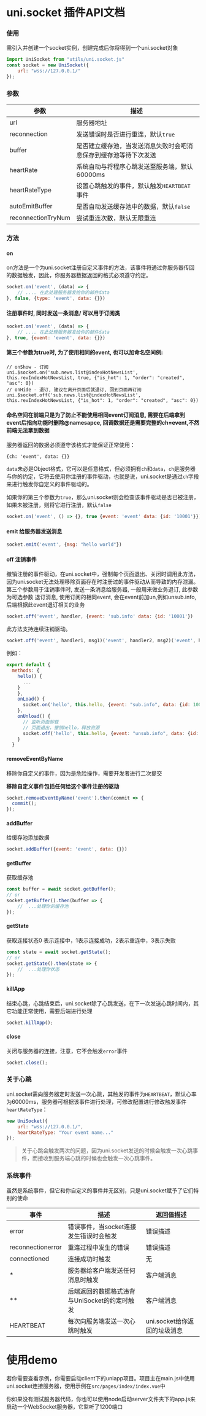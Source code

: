 # uni.socket 插件API文档

### 使用

需引入并创建一个socket实例，创建完成后你将得到一个uni.socket对象

```javascript
import UniSocket from "utils/uni.socket.js"
const socket = new UniSocket({
	url: "wss://127.0.0.1/"
});
```



### 参数

| 参数           | 描述                                                         |
| -------------- | ------------------------------------------------------------ |
| url            | 服务器地址                                                   |
| reconnection   | 发送错误时是否进行重连，默认`true`                           |
| buffer         | 是否建立缓存池，当发送消息失败时会吧消息保存到缓存池等待下次发送 |
| heartRate      | 系统自动与将程序心跳发送至服务端，默认60000ms                |
| heartRateType  | 设置心跳触发的事件，默认触发`HEARTBEAT`事件                  |
| autoEmitBuffer | 是否自动发送缓存池中的数据，默认`false`                      |
| reconnectionTryNum | 尝试重连次数，默认无限重连                      |


### 方法

#### on

on方法是一个为uni.socket注册自定义事件的方法，该事件将通过你服务器传回的数据触发，因此，你服务器数据返回的格式必须遵守约定。

```javascript
socket.on('event', (data) => {
    // .... 在此处理服务器发给你的邮件data          
}, false, {type: 'event', data: {}})
```


#### 注册事件时, 同时发送一条消息/ 可以用于订阅类
```javascript
socket.on('event', (data) => {
    // .... 在此处理服务器发给你的邮件data          
}, true, {event: 'event', data: {}})
```

#### 第三个参数为true时, 为了使用相同的event, 也可以加命名空间例:
```
// onShow - 订阅
uni.$socket.on('sub.news.list@indexHotNewsList', this.revIndexHotNewsList, true, {"is_hot": 1, "order": "created", "asc": 0})
// onHide - 退订, 建议在离开页面后就退订, 回到页面再订阅
uni.$socket.off('sub.news.list@indexHotNewsList', this.revIndexHotNewsList, {"is_hot": 1, "order": "created", "asc": 0})
```
#### 命名空间在前端只是为了防止不能使用相同event订阅消息, 需要在后端拿到event后指向功能时删除@namesapce, 回调数据还是需要完整的ch=event,不然前端无法拿到数据

服务器返回的数据必须遵守该格式才能保证正常使用：

`{ch: 'event', data: {}}`

`data`未必是Object格式，它可以是任意格式，但必须拥有`ch`和`data`，`ch`是服务器与你的约定，它将去使用你注册的事件驱动，也就是说，uni.socket是通过`ch`字段来进行触发你自定义的事件驱动的。

如果你的第三个参数为`true`，那么uni.socket则会检查该事件驱动是否已被注册，如果未被注册，则将它进行注册，默认`false`

```javascript
socket.on('event', () => {}, true {event: 'event' data: {id: '10001'}})
```

#### emit 给服务器发送消息

```javascript
socket.emit('event', {msg: "hello world"})
```

#### off 注销事件

撤销注册的事件驱动，在uni.socket中，强制每个页面退出、关闭时调用此方法，因为uni.socket无法处理移除页面存在时注册过的事件驱动从而导致的内存泄漏。
第三个参数用于注销事件时, 发送一条消息给服务器, 一般用来做业务退订, 此参数为可选参数
退订消息, 使用订阅的相同event, 会在event前加un,例如unsub.info, 后端根据此event退订相关的业务
```javascript
socket.off('event', handler, {event: 'sub.info' data: {id: '10001'})
```

此方法支持连续注销驱动。

```javascript
socket.off('event', handler1, msg1)('event', handler2, msg2)('event', handler3 , msg3);
```

例如：

```js
export default {
  methods: {
    hello() {
      ...
    }
    },
    onLoad() {
      socket.on('hello', this.hello, {event: "sub.info", data: {id: 1001}});
    },
    onUnload() {
      // 监听页面卸载
      // 页面退出，撤销hello，释放资源
      socket.off('hello', this.hello, {event: "unsub.info", data: {id: 1001}});
    }
  }
```



#### removeEventByName

移除你自定义的事件，因为是危险操作，需要开发者进行二次提交

**移除自定义事件包括任何给这个事件注册的驱动**

```javascript
socket.removeEventByName('event').then(commit => {
  commit();
});
```

#### addBuffer

给缓存池添加数据

```javascript
socket.addBuffer({event: 'event', data: {}})
```

#### getBuffer

获取缓存池

```javascript
const buffer = await socket.getBuffer();
// or
socket.getBuffer().then(buffer => {
	//  ...处理你的缓存池
});
```


#### getState

获取连接状态0 表示连接中，1表示连接成功，2表示重连中，3表示失败

```javascript
const state = await socket.getState();
// or
socket.getState().then(state => {
	//  ...处理你状态
});
```

#### killApp

结束心跳，心跳结束后，uni.socket除了心跳发送，在下一次发送心跳时间内，其它功能正常使用，需要后端进行处理

```javascript
socket.killApp();
```

#### close

关闭与服务器的连接，注意，它不会触发`error`事件

```javascript
socket.close();
```

### 关于心跳

uni.socket需向服务器定时发送一次心跳，其触发的事件为`HEARTBEAT`，默认心率为60000ms，服务器可根据该事件进行处理，可修改配置进行修改触发事件`heartRateType`：

```javascript
new UniSocket({
    url: "wss://127.0.0.1/",
    heartRateType: "Your event name..."
});
```

> 关于心跳会触发两次的问题，因为uni.socket发送的时候会触发一次心跳事件，而接收到服务端心跳的时候也会触发一次心跳事件。

### 系统事件

虽然是系统事件，但它和你自定义的事件并无区别，只是uni.socket赋予了它们特别的使命

| 事件              | 描述                                          | 返回值描述                   |
| ----------------- | --------------------------------------------- | ---------------------------- |
| error             | 错误事件，当socket连接发生错误时会触发        | 错误描述                     |
| reconnectionerror | 重连过程中发生的错误                          | 错误描述                     |
| connectioned      | 连接成功时触发                                | 无                           |
| \*                | 服务器给客户端发送任何消息时触发              | 客户端消息                   |
| \*\*              | 后端返回的数据格式违背与UniSocket的约定时触发 | 客户端消息                   |
| HEARTBEAT         | 每次向服务端发送一次心跳时触发                | uni.socket给你返回的垃圾消息 |




# 使用demo

若你需要查看示例，你需要启动client下的uniapp项目。项目主在main.js中使用uni.socket连接服务器，使用示例在`src/pages/index/index.vue`中


你如果没有测试服务器代码，你也可以使用node启动server文件夹下的app.js来启动一个WebSocket服务器，它监听了1200端口
